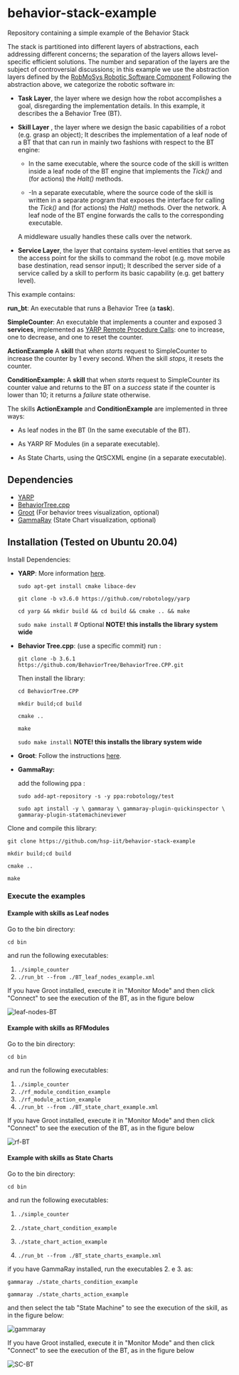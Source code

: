 # behavior-stack-example

Repository containing a simple example of the Behavior Stack

The stack is partitioned into different layers of abstractions, each addressing different concerns; the separation of the layers allows level-specific efficient solutions. The number and separation of the layers are the subject of controversial discussions; in this example we use the abstraction layers defined by the [RobMoSys Robotic Software Component](robmosys.eu/wiki/start)
Following the abstraction above, we categorize the robotic software in:

- **Task Layer**, the layer where we design how the robot accomplishes a goal, disregarding the implementation details. In this example, it describes the a Behavior Tree (BT).

- **Skill Layer** , the layer where we design the basic capabilities of a robot (e.g. grasp an object); It describes the implementation of a leaf node of a BT that that can run in mainly two fashions with respect to the BT engine:

  - In the same executable, where the source code of the skill is written inside a leaf node of the BT engine that implements the *Tick()* and (for actions) the *Halt()* methods.

  - -In a separate executable, where the source code of the skill is written in a separate program that exposes the interface for calling
    the *Tick()* and (for actions) the *Halt()* methods. Over the network. A leaf node of the BT engine forwards the calls to the corresponding executable.

  A middleware usually handles these calls over the network.


- **Service Layer**, the layer that contains system-level entities that serve as the access point for the skills to command the robot (e.g. move mobile base destination, read sensor input); It described the server side of a service called by a skill to perform its basic capability (e.g. get battery level).

This example contains:

**run_bt**: An executable that runs a Behavior Tree (a **task**).

**SimpleCounter**: An executable that implements a counter and exposed 3 **services**, implemented as  [YARP Remote Procedure Calls](https://www.yarp.it/git-master/rpc_ports.html): one to increase, one to decrease, and one to reset the counter.

**ActionExample** A **skill** that when *starts* request to SimpleCounter to increase the counter by 1 every second. When the skill *stops*, it resets the counter.

**ConditionExample:** A **skill** that when *starts* request to SimpleCounter its counter value and returns to the BT on a *success* state if the counter is lower than 10; it returns  a *failure* state otherwise.

The skills **ActionExample** and **ConditionExample** are implemented in three ways:

- As leaf nodes in the BT (In the same executable of the BT).

- As YARP RF Modules (in a separate executable).

- As State Charts, using the QtSCXML engine (in a separate executable).

## Dependencies

- [YARP](https://www.yarp.it/)
- [BehaviorTree.cpp](https://github.com/BehaviorTree/BehaviorTree.CPP/)
- [Groot](https://github.com/BehaviorTree/Groot/) (For behavior trees visualization, optional)
- [GammaRay](https://www.kdab.com/development-resources/qt-tools/gammaray/) (State Chart visualization, optional)





## Installation (Tested on Ubuntu 20.04)

Install Dependencies:

- **YARP**: More information  [here](http://yarp.it/git-master/install.html).

  `sudo apt-get install cmake libace-dev`

  `git clone -b v3.6.0 https://github.com/robotology/yarp`

  `cd yarp && mkdir build && cd build && cmake .. && make`

  `sudo make install`  # Optional **NOTE! this installs the library system wide**

- **Behavior Tree.cpp**: (use a specific commit) run :

  `git clone -b 3.6.1  https://github.com/BehaviorTree/BehaviorTree.CPP.git`


  Then install the library:

  `cd BehaviorTree.CPP`

  `mkdir build;cd build`

  `cmake ..`

  `make`

  `sudo make install` **NOTE! this installs the library system wide**

- **Groot**: Follow the instructions [here](https://github.com/BehaviorTree/Groot/).

- **GammaRay:**

  add the following ppa :

  `sudo add-apt-repository -s -y ppa:robotology/test`

  `sudo apt install -y \
          gammaray \
          gammaray-plugin-quickinspector \
          gammaray-plugin-statemachineviewer`

Clone and compile this library:

`git clone https://github.com/hsp-iit/behavior-stack-example`

`mkdir build;cd build`

`cmake ..`

`make`



### Execute the examples

#### Example with skills as Leaf nodes

Go to the bin directory:

`cd bin`

and run the following executables:

1. `./simple_counter`
2. `./run_bt --from ./BT_leaf_nodes_example.xml`

If you have Groot installed, execute it in "Monitor Mode" and then click "Connect" to see the execution of the BT, as in the figure below


![leaf-nodes-BT](https://user-images.githubusercontent.com/8132627/100381717-dde4b100-3019-11eb-9725-0a2412d21562.png)


#### Example with skills as RFModules

Go to the bin directory:

`cd bin`

and run the following executables:

1. `./simple_counter`
2. `./rf_module_condition_example`
3. `./rf_module_action_example`
4. `./run_bt --from ./BT_state_chart_example.xml`

If you have Groot installed, execute it in "Monitor Mode" and then click "Connect" to see the execution of the BT, as in the figure below

![rf-BT](https://user-images.githubusercontent.com/8132627/100381737-e9d07300-3019-11eb-8c7c-d73ddf99152a.png)
#### Example with skills as State Charts

Go to the bin directory:

`cd bin`

and run the following executables:

1. `./simple_counter`

2. `./state_chart_condition_example`

3. `./state_chart_action_example`

4. `./run_bt --from ./BT_state_charts_example.xml`


if you have GammaRay installed, run the executables 2. e 3. as:

`gammaray ./state_charts_condition_example`

`gammaray ./state_charts_action_example`

and then select the tab "State Machine" to see the execution of the skill, as in the figure below:

![gammaray](https://user-images.githubusercontent.com/8132627/100381949-78dd8b00-301a-11eb-9cd8-db05f27387ab.png)

If you have Groot installed, execute it in "Monitor Mode" and then click "Connect" to see the execution of the BT, as in the figure below

![SC-BT](https://user-images.githubusercontent.com/8132627/100381718-de7d4780-3019-11eb-8373-cc5e0a791b0c.png)
